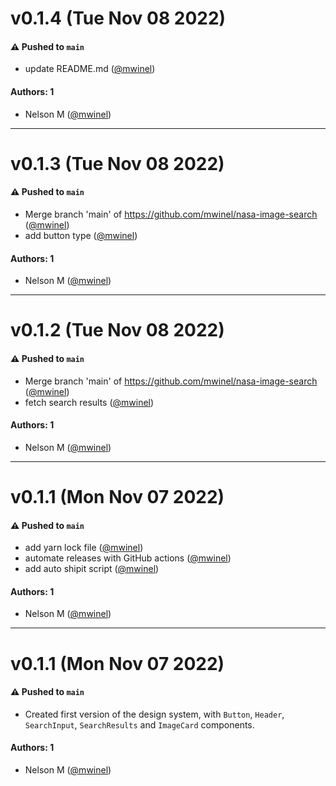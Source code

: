 # v0.1.4 (Tue Nov 08 2022)

#### ⚠️ Pushed to `main`

- update README.md ([@mwinel](https://github.com/mwinel))

#### Authors: 1

- Nelson M ([@mwinel](https://github.com/mwinel))

---

# v0.1.3 (Tue Nov 08 2022)

#### ⚠️ Pushed to `main`

- Merge branch 'main' of https://github.com/mwinel/nasa-image-search ([@mwinel](https://github.com/mwinel))
- add button type ([@mwinel](https://github.com/mwinel))

#### Authors: 1

- Nelson M ([@mwinel](https://github.com/mwinel))

---

# v0.1.2 (Tue Nov 08 2022)

#### ⚠️ Pushed to `main`

- Merge branch 'main' of https://github.com/mwinel/nasa-image-search ([@mwinel](https://github.com/mwinel))
- fetch search results ([@mwinel](https://github.com/mwinel))

#### Authors: 1

- Nelson M ([@mwinel](https://github.com/mwinel))

---

# v0.1.1 (Mon Nov 07 2022)

#### ⚠️ Pushed to `main`

- add yarn lock file ([@mwinel](https://github.com/mwinel))
- automate releases with GitHub actions ([@mwinel](https://github.com/mwinel))
- add auto shipit script ([@mwinel](https://github.com/mwinel))

#### Authors: 1

- Nelson M ([@mwinel](https://github.com/mwinel))

---

# v0.1.1 (Mon Nov 07 2022)

#### ⚠️ Pushed to `main`

-   Created first version of the design system, with `Button`, `Header`, `SearchInput`, `SearchResults` and `ImageCard` components.

#### Authors: 1

-   Nelson M ([@mwinel](https://github.com/mwinel))
